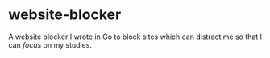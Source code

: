 # website-blocker
A website blocker I wrote in Go to block sites which can distract me so that I can *focus* on my studies.

